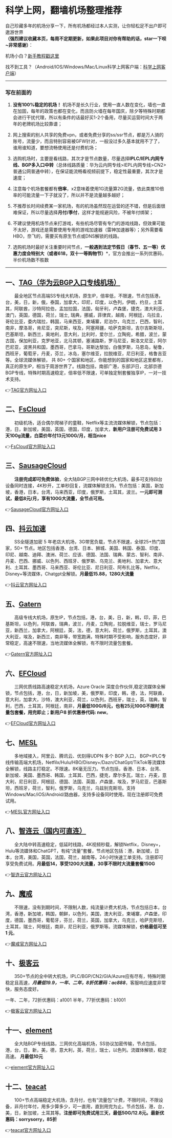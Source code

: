 # 科学上网，翻墙机场整理推荐

自己珍藏多年的机场分享一下，所有机场都经过本人实测，让你轻松足不出户即可遨游世界   
**（强烈建议收藏本页，每周不定期更新，如果此项目对你有帮助的话，star一下呗~非常感谢）**：

机场小白？[新手教程戳这里](https://github.com/WallKiller-glitch/V2raySSSSRShare/tree/main/%E6%96%B0%E6%89%8B%E4%BD%BF%E7%94%A8%E6%95%99%E7%A8%8B)

找不到工具？（Android/IOS/Windows/Mac/Linux科学上网客户端：[科学上网客户端](https://github.com/WallKiller-glitch/V2raySSSSRShare/blob/main/%E7%A7%91%E5%AD%A6%E4%B8%8A%E7%BD%91%E5%AE%A2%E6%88%B7%E7%AB%AF%EF%BC%8C%E9%9C%80%E8%A6%81%E8%87%AA%E5%8F%96.md)）

------
### 写在前面的
1. **没有100%稳定的机场！** 机场不是长久行业，使用一直人数在变化，墙也一直在加固，每年的政策也都在变化，而且防火墙在每年国庆，除夕等特殊时期都会进行干扰代理，所以有条件的话最好买1-2个备用，尽量买运营时间大于两年的老牌机场比较靠谱；
 
2. 网上搜索的别人共享的免费vpn，或者免费分享的ss/ssr节点，都是万人骑的账号，流量少，而且特别容易被GFW针对，一般没过多久基本就用不了了，谁用谁知道，要想流畅使用还是付费机场；

3. 选购机场时，主要是看线路，其次才是节点数量，尽量选择**IPLC/IEPL内网专线、BGP多入口中转**（总体线路质量：华为云内网专线>IEPL内网专线>CN2>普通公网普通中转），在保证能流畅看视频前提下，稳定性最重要，其次才是速度；

4. 注意每个机场套餐都有**倍率**，x2意味着使用1G流量算2G流量，依此类推10倍率的可能流量一下子就没了，所以并不是流量越多越好；

5. 不推荐长时间续费某一家机场，有的机场虽然现在运营的还不错，但是后面很难保证，所以尽量选择**月付/季付**，这样才能规避风险，不被年付绑架；

6. 不建议使用机场节点来打游戏，有些机场尽管有专门的游戏线路，但效果可能不太好，游戏还是需要使用专用的游戏加速器（雷神加速器等）；另外需要看HBO，奈飞的，需要买有原生节点或DNS解锁的线路。

7. 选购机场时最好关注重要时间节点，**一般遇到法定节假日（春节、五一等）优惠力度会特别大（或者618，双十一等购物节）***，官方会推出一系列优惠码，半价机场数不胜数

------

## 一、[TAG（华为云BGP入口专线机场）](https://tagss04.pro/#/auth/uymBgx8S)

&emsp;&emsp;最全地区节点高端SS专线大机场，原生IP，倍率低，不限速，节点包括港，台，美，日，新，俄，泰国，加拿大，印尼，印度，以色列，伊朗，约旦，土耳其，阿联酋，沙特阿拉伯，孟加拉国，法国，匈牙利，卢森堡，捷克，澳大利亚，澳门，英国，德国，荷兰，瑞士, 瑞典，挪威，菲律宾，越南，阿根廷，乌拉圭，哥伦比亚，委内瑞拉，韩国，马来西亚，柬埔寨，尼泊尔，乌克兰，巴西，智利，南非，摩洛哥，肯尼亚，突尼斯，埃及，阿塞拜疆，哈萨克斯坦，吉尔吉斯斯坦，巴基斯坦，新西兰，奥地利，意大利，比利时，爱尔兰，立陶宛，希腊，波兰，蒙古国，保加利亚，克罗地亚，北马其顿，塞浦路斯，罗马尼亚，斯洛文尼亚，阿尔巴尼亚，波黑共和国，墨西哥，巴拿马，哥斯达黎加，白俄罗斯，马恩岛，秘鲁，西班牙，葡萄牙，丹麦，芬兰，冰岛，塞尔维亚，拉脱维亚，尼日利亚，格鲁吉亚等。全球流媒体解锁， 共 80+ 个国家和地区，你能想到的国家和地区这里都有，真正的原生IP，相当于周游世界了。线路包括，南部广港，东部沪日，北部京德 BGP专线，特殊时期高速稳定，倍率低不限速，可单独定制套餐独享IP，一对一技术支持。

👉[TAG官方网址入口](https://tagss04.pro/#/auth/uymBgx8S)


## 二、[FsCloud](https://dash.996cloud.top/#/register?code=rsFPPHnq)

&emsp;&emsp;初级机场，适合偶尔爬梯子的童鞋，Netflix等主流流媒体解锁，节点包括：港，日，新加坡，美国，英国，德国，印度，加拿大，**新用户注册可免费试用 3 天100g流量，白菜价年付13元100G/月，相当nice**

👉[FsCloud官方网址入口](https://dash.996cloud.top/#/register?code=rsFPPHnq)


## 三、[SausageCloud](https://reborn.kaochang.ltd/#/register?code=dx2i5cif)

&emsp;&emsp;**注册完成即可免费体验**，全大陆BGP三网中转优化大机场，最多可支持四台设备同时连接，4K秒开，工单秒回复，流媒体解锁支持。节点包括：美国，新加坡，香港，日本，台湾，马来西亚，印度，俄罗斯，土耳其，波兰。**一元即可测试，最低8元/月，享有100G大流量，全节点可用。**

👉[SausageCloud官方网址入口](https://reborn.kaochang.ltd/#/register?code=dx2i5cif)


## 四、[抖云加速](https://douyun.biz/#/register?code=1H1sqlEt)

&emsp;&emsp;SS全隧道加密 5 年老店大机场，3G带宽负载，节点不限速，全球25+热门国家，50+ 节点。地区包括香港、台湾、日本、狮城、美国、韩国、泰国、印度、印尼、越南、迪拜、澳洲、荷兰、应该、德国、法国、瑞典、蒙古、智利、南非、丹麦、巴西、挪威、以色列、西班牙、俄罗斯、乌克兰、奥地利、加拿大、意大利、土耳其、墨西哥、马来西亚、哥伦比亚、尼日利亚、阿布扎比等。Netflix，Disney+等流媒体，Chatgpt全解锁。**月最低15.88，128G大流量**

👉[抖云官方网址入口](https://douyun.biz/#/register?code=1H1sqlEt)


## 五、[Gatern](https://shuttle.gt-in.com/aff.php?aff=2437)

&emsp;&emsp;高级专线大机场，原生IP，节点包括，港，台，美，日，新，韩，印，菲，巴基斯坦，以色列，阿联酋，瑞典，波兰，丹麦，立陶宛，拉脱维亚，瑞士，罗马尼亚，新西兰，加拿大，阿根廷，英，法，德，意大利，荷兰，俄罗斯，土耳其，澳大利亚，埃及，新西兰，南非等，带宽跑满，特殊时期不受影响，服务态度好，非常稳定，高速不限速，当地流媒体全解锁，有不限时流量包套餐。

👉[Gatern官方网址入口](https://shuttle.gt-all.com/aff.php?aff=2437)


## 六、[EFCloud](https://www.easyfastcloud.com/#/register?code=kte30YEi)

&emsp;&emsp;三网优质线路高速稳定大机场，Azure Oracle 深度合作伙伴,稳定流媒体全解锁，节点包括，港，台，日，新加坡，美，俄罗斯，印度，韩，德，法，阿联酋，意大利，加拿大，沙特，澳大利亚，荷兰，以色列，西班牙，瑞士，英，瑞典，智利，巴西，土耳其，阿根廷，南非，**月最低100G/6元，也有25元100G不限时流量包套餐，用完即止；新用户8 折优惠券代码: new**。

👉[EFCloud官方网址入口](https://www.easyfastcloud.com/#/register?code=kte30YEi)


## 七、[MESL](https://in.mesl.cloud/#/register?code=hRteYPbP)

&emsp;&emsp;多地域接入，阿里云、腾讯云、优刻得UDPN 多个 BGP 入口， BGP+IPLC专线传输高端大机场，Netfilx/Hulu/HBO/Disney+/Dazn/ChatGpt/TikTok等流媒体全解锁，线路主打稳定。不限速。8K毫无压力。节点包括，香港、日本、台湾、新加坡、美国、墨西哥、韩国，土耳其、巴西，捷克，摩尔多瓦，瑞士，丹麦，意大利，尼日利亚，阿根廷、德国、法国、英国，卢森堡，埃及，罗马尼亚，巴基斯坦，西班牙，荷兰，智利，俄罗斯，乌克兰，乌兹别克斯坦。支持Windows/Mac/iOS/Android/路由器，支持多设备同时使用。现在注册即可免费试用。

👉[MESL官方网址入口](https://in.mesl.cloud/#/register?code=hRteYPbP)


## 八、[智连云（国内可直连）](https://888tizi.com/#/register?code=7wOIOjnh)

&emsp;&emsp;全大陆中转高速稳定，低延时线路，4K视频秒载，解锁Netflix，Disney+，Hulu等流媒体和ChatGPT，有纯“流量”套餐，节点地区包括：港，新加坡，日本，台湾，美国，英国，法国，荷兰，越南等。24小时快速工单支持。注册即可享受免费试用。**月最低14，享受120G大流量，30享不限时大流量套餐150G**

👉[智连云官方网址入口](https://888tizi.com/#/register?code=7wOIOjnh)


## 九、[魔戒](https://mojie.info/#/register?code=kaPXUS5U)

&emsp;&emsp;不限速，没有到期时间，不限制人数，纯流量计费大机场，节点包括日本，台湾，香港，新加坡，韩国，朝鲜，以色列，美国，澳大利亚，柬埔寨，卢森堡，印度，德国，墨西哥，葡萄牙，芬兰，荷兰，英国，加拿大，乌克兰，哈萨克斯坦，土耳其，瑞士，阿根廷，南非，尼日利亚，俄罗斯等。流媒体解锁，**价格最低可至 1 元**。


👉[魔戒官方网址入口](https://mojie.info/#/register?code=kaPXUS5U)


## 十、[极客云](https://jikeq87.xyz/auth/register?code=8kiY)

&emsp;&emsp;350+节点的全中转大机场，IPLC/BGP/CN2/GIA/Azure应有尽有，特殊时期稳定且高速，***月最低19.9，一年、二年，8折优惠码：ac888***，客服响应速度非常快，服务态度好。

一年、二年，72折优惠码：a1001 半年，77折优惠码：b1001

👉[极客云官方网址入口](https://jikeq87.xyz/auth/register?code=8kiY)


## 十一、[element](https://api.yuansu.uk/v1/guest/i/2pEZT8J0)

&emsp;&emsp;全大陆BGP专线线路，三网优化高端机场，SS协议加密传输，节点包括，港，台，日，新，美，德，意大利，英，荷兰，瑞士，以色列。流媒体解锁，稳定高速。
**月最低10元**

👉[element官方网址入口](https://api.yuansu.uk/v1/guest/i/2pEZT8J0)


## 十二、[teacat](https://teacat.cloud/#/register?code=H3L7bmCz)

&emsp;&emsp;100+节点高端稳定大机场，含月付，也有“流量包”计费，不限时间，不限设备，非月付年付，用多少算多少，可一直用，直到用完为止。节点包括，港，台，美，日，新加坡，土耳其等。**注册即可免费试用三天，最低50G/12.8元。最新优惠码：sorrysorry，85折**

👉[teacat官方网址入口](https://teacat.cloud/#/register?code=H3L7bmCz)  



